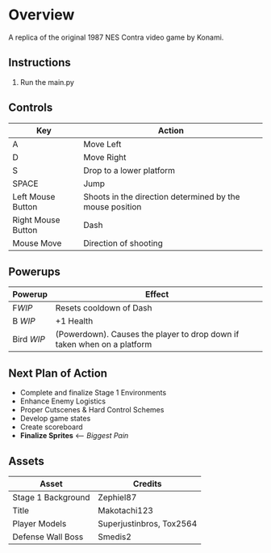 # Overview
 
A replica of the original 1987 NES Contra video game by Konami. 

## Instructions

1. Run the main.py

## Controls

Key | Action
---|---
A | Move Left
D | Move Right
S | Drop to a lower platform
SPACE | Jump
Left Mouse Button | Shoots in the direction determined by the mouse position
Right Mouse Button |Dash
Mouse Move | Direction of shooting

## Powerups

Powerup | Effect
---|---
F*WIP*| Resets cooldown of Dash
B *WIP*| +1 Health
Bird *WIP*| (Powerdown). Causes the player to drop down if taken when on a platform

## Next Plan of Action

* Complete and finalize Stage 1 Environments
* Enhance Enemy Logistics
* Proper Cutscenes & Hard Control Schemes
* Develop game states
* Create scoreboard
* **Finalize Sprites** <-- *Biggest Pain*


## Assets

Asset | Credits
---|---
Stage 1 Background | Zephiel87
Title | Makotachi123
Player Models | Superjustinbros, Tox2564
Defense Wall Boss | Smedis2


